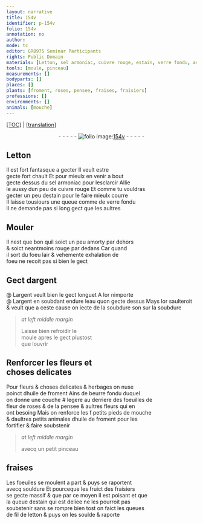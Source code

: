 ```yaml
---
layout: narrative
title: 154v
identifier: p-154v
folio: 154v
annotation: no
author:
mode: tc
editor: GR8975 Seminar Participants
rights: Public Domain
materials: [Letton, sel armoniac, cuivre rouge, estain, verre fondu, argent, or, eau, soubdure, huile de froment, beurre fondu, dhuile de froment, souldure, fil de letton, soulde]
tools: [moule, pinceau]
measurements: []
bodyparts: []
places: []
plants: [froment, roses, pensee, fraises, fraisiers]
professions: []
environments: []
animals: [mouche]
---
```


 <p><a href="{{ site.baseurl }}/diplomatic/">[TOC]</a> | <a href="{{ site.baseurl }}/texts/p-154v_tl/" target="_blank">[translation]</a></p><div class="folio" align="center">- - - - - <a href="http://gallica.bnf.fr/ark:/12148/btv1b10500001g/f314.image" target="_blank"><img src="https://cu-mkp.github.io/2017-workshop-edition/assets/photo-icon.png" alt="folio image: " style="display:inline-block; margin-bottom:-3px;"/>154v</a> - - - - - </div>  
  

## <span class="m">Letton</span>

 
Il est fort fantasque a gecter Il veult estre<br/> gecte fort chault Et pour mieulx en venir a bout<br/> gecte dessus du <span class="m">sel armoniac</span> pour lesclarcir Allie<br/> le aussy dun peu de <span class="m">cuivre rouge</span> Et co<span class="exp">mm</span>e tu vouldras<br/> gecter un peu d<span class="m">estain</span> pour le faire mieulx courre<br/> Il laisse tousiours une queue co<span class="exp">mm</span>e de <span class="m">verre fondu</span><br/> Il ne demande pas si long gect que les aultres
 
 
  

## Mouler

 
Il nest que bon quil soict un peu amorty par dehors<br/> & soict neantmoins rouge par dedans Car quand<br/> il sort du foeu lair & vehemente exhalation de<br/> foeu ne recoit pas si bien le gect
 
 
  

## Gect d<span class="m">argent</span>

 @ 
L<span class="m">argent</span> veult bien le gect longuet A l<span class="m">or</span> nimporte<br/> @ L<span class="m">argent</span> en soubdant endure l<span class="m">eau</span> quon gecte dessus Mays l<span class="m">or</span> saulteroit<br/> & <span class="del">veult que</span> a ceste cause on iecte de <span class="del">la <span class="m">soubdure</span></span> son sur la <span class="m">soubdure</span>
 
> *at left middle margin*
> 
> 
>  Laisse bien refroidir le<br/> <span class="tl">moule</span> apres le gect plustost<br/> que louvrir
 
 
  

## Renforcer les fleurs et<br/> choses delicates

 
Pour fleurs & <span class="del">choses delicates</span> & herbages on nuse<br/> poinct d<span class="m">huile de <span class="pa">froment</span></span> Ains de <span class="m">beurre fondu</span> duquel<br/> on donne une couche # legere au derriere des foeuilles de<br/> fleur de <span class="pa">roses</span> & de la <span class="pa">pensee</span> & aultres fleurs qui en<br/> ont besoing Mais on renforce les <span class="del">f</span> petits pieds de <span class="al">mouche</span><br/> & daultres petits animales <span class="m">dhuile de <span class="pa">froment</span></span> pour les<br/> fortifier & faire soubstenir
 
> *at left middle margin*
> 
> 
>   avecq un petit <span class="tl">pinceau</span> 
 
 
  

## <span class="pa">fraises</span>

 
Les foeuiles se moulent a part & puys se raportent<br/> avecq <span class="m">souldure</span> Et pourceque les fruict des <span class="pa">fraisiers</span><br/> se gecte massif & que par ce moyen il est poisant et que<br/> la queue d<span class="m">estain</span> qui est deliee ne les pourroit pas<br/> soubstenir sans se rompre bien tost on faict les queues<br/> de <span class="m">fil de letton</span> & puys on les <span class="m">soulde</span> & raporte
 
 